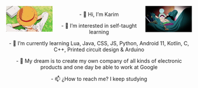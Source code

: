 <img src='https://github.com/KarimRamirez/KarimRamirez/blob/main/img/Luffy.gif' width='25%' align='left'>
<img src='https://github.com/KarimRamirez/KarimRamirez/blob/main/img/Zoro.gif' width='25%' align='right'>


<p align='center'>- 👋 Hi, I’m Karim</p>
<p align='center'>- 👀 I’m interested in self-taught learning</p>
<p align='center'>- 🌱 I’m currently learning Lua, Java, CSS, JS, Python, Android 11, Kotlin, C, C++, Printed circuit design & Arduino</p>
<p align='center'>- 💞️ My dream is to create my own company of all kinds of electronic products and one day be able to work at Google</p>
<p align='center'>- 📫 ¿How to reach me? I keep studying</p>
